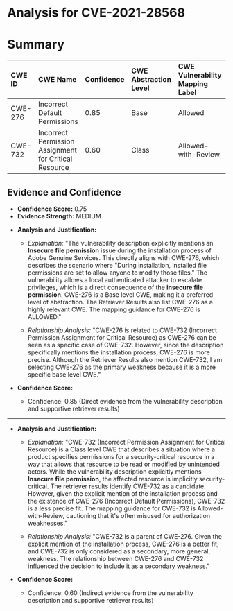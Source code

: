 # Analysis for CVE-2021-28568

# Summary
| CWE ID  | CWE Name                                                       | Confidence | CWE Abstraction Level | CWE Vulnerability Mapping Label | CWE-Vulnerability Mapping Notes |
| :-------- | :------------------------------------------------------------- | :--------- | :-------------------- | :------------------------------ | :------------------------------ |
| CWE-276 | Incorrect Default Permissions | 0.85       | Base                  | Allowed                       |                                 |
| CWE-732 | Incorrect Permission Assignment for Critical Resource | 0.60      | Class                  | Allowed-with-Review                       |                                 |

## Evidence and Confidence

*   **Confidence Score:** 0.75
*   **Evidence Strength:** MEDIUM

- **Analysis and Justification:**  
  - *Explanation:* "The vulnerability description explicitly mentions an **Insecure file permission** issue during the installation process of Adobe Genuine Services. This directly aligns with CWE-276, which describes the scenario where "During installation, installed file permissions are set to allow anyone to modify those files." The vulnerability allows a local authenticated attacker to escalate privileges, which is a direct consequence of the **insecure file permission**. CWE-276 is a Base level CWE, making it a preferred level of abstraction. The Retriever Results also list CWE-276 as a highly relevant CWE. The mapping guidance for CWE-276 is ALLOWED."
  
  - *Relationship Analysis:* "CWE-276 is related to CWE-732 (Incorrect Permission Assignment for Critical Resource) as CWE-276 can be seen as a specific case of CWE-732. However, since the description specifically mentions the installation process, CWE-276 is more precise. Although the Retriever Results also mention CWE-732, I am selecting CWE-276 as the primary weakness because it is a more specific base level CWE."

- **Confidence Score:**  
  - Confidence: 0.85 (Direct evidence from the vulnerability description and supportive retriever results)

---

- **Analysis and Justification:**  
  - *Explanation:* "CWE-732 (Incorrect Permission Assignment for Critical Resource) is a Class level CWE that describes a situation where a product specifies permissions for a security-critical resource in a way that allows that resource to be read or modified by unintended actors. While the vulnerability description explicitly mentions **Insecure file permission**, the affected resource is implicitly security-critical. The retriever results identify CWE-732 as a candidate. However, given the explicit mention of the installation process and the existence of CWE-276 (Incorrect Default Permissions), CWE-732 is a less precise fit. The mapping guidance for CWE-732 is Allowed-with-Review, cautioning that it's often misused for authorization weaknesses."
  
  - *Relationship Analysis:* "CWE-732 is a parent of CWE-276. Given the explicit mention of the installation process, CWE-276 is a better fit, and CWE-732 is only considered as a secondary, more general, weakness. The relationship between CWE-276 and CWE-732 influenced the decision to include it as a secondary weakness."

- **Confidence Score:**  
  - Confidence: 0.60 (Indirect evidence from the vulnerability description and supportive retriever results)